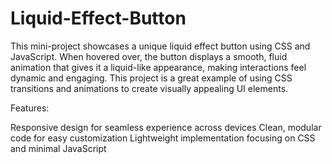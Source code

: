 # Liquid-Effect-Button

This mini-project showcases a unique liquid effect button using CSS and JavaScript. When hovered over, the button displays a smooth, fluid animation that gives it a liquid-like appearance, making interactions feel dynamic and engaging. This project is a great example of using CSS transitions and animations to create visually appealing UI elements.

Features:

Responsive design for seamless experience across devices
Clean, modular code for easy customization
Lightweight implementation focusing on CSS and minimal JavaScript
